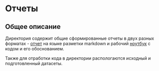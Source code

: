 # Отчеты 
## Общее описание

Директория содержит общие сформированные отчеты в двух разных форматах - [отчет](https://github.com/Theocroft/GPN-Intelligence-Cup-2024/blob/main/Reports/Итоговый%20отчет.ipynb) на языке разметки markdown и рабочий [ноутбук](https://github.com/Theocroft/GPN-Intelligence-Cup-2024/blob/main/Reports/Итоговый%20отчет.ipynb) с кодом и его обоснованием. 

Также для отработки кода в директории распологаются исходный и подготовленный датасеты. 
